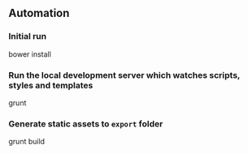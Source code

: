 ## Automation

### Initial run
bower install

### Run the local development server which watches scripts, styles and templates
grunt

### Generate static assets to `export` folder
grunt build
